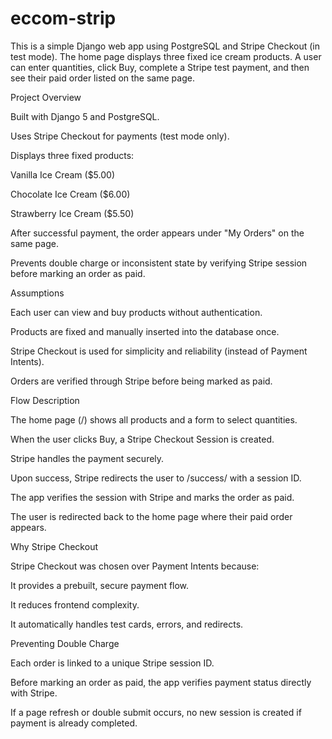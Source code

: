 # eccom-strip
This is a simple Django web app using PostgreSQL and Stripe Checkout (in test mode).
The home page displays three fixed ice cream products. A user can enter quantities, click Buy, complete a Stripe test payment, and then see their paid order listed on the same page.

Project Overview

Built with Django 5 and PostgreSQL.

Uses Stripe Checkout for payments (test mode only).

Displays three fixed products:

Vanilla Ice Cream ($5.00)

Chocolate Ice Cream ($6.00)

Strawberry Ice Cream ($5.50)

After successful payment, the order appears under "My Orders" on the same page.

Prevents double charge or inconsistent state by verifying Stripe session before marking an order as paid.

Assumptions

Each user can view and buy products without authentication.

Products are fixed and manually inserted into the database once.

Stripe Checkout is used for simplicity and reliability (instead of Payment Intents).

Orders are verified through Stripe before being marked as paid.

Flow Description

The home page (/) shows all products and a form to select quantities.

When the user clicks Buy, a Stripe Checkout Session is created.

Stripe handles the payment securely.

Upon success, Stripe redirects the user to /success/ with a session ID.

The app verifies the session with Stripe and marks the order as paid.

The user is redirected back to the home page where their paid order appears.

Why Stripe Checkout

Stripe Checkout was chosen over Payment Intents because:

It provides a prebuilt, secure payment flow.

It reduces frontend complexity.

It automatically handles test cards, errors, and redirects.

Preventing Double Charge

Each order is linked to a unique Stripe session ID.

Before marking an order as paid, the app verifies payment status directly with Stripe.

If a page refresh or double submit occurs, no new session is created if payment is already completed.
